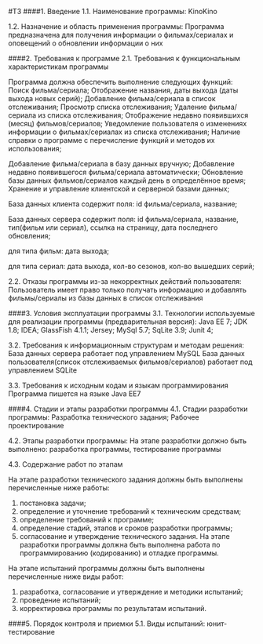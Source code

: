 #ТЗ
####1. Введение 
1.1. Наименование программы: KinoKino

1.2. Назначение и область применения программы: Программа предназначена для получения информации о фильмах/сериалах и оповещений о обновлении информации о них

####2. Требования к программе 
2.1. Требования к функциональным характеристикам программы

Программа должна обеспечить выполнение следующих функций:
Поиск фильма/сериала;
Отображение названия, даты выхода (даты выхода новых серий);
Добавление фильма/сериала в список отслеживания;
Просмотр списка отслеживания;
Удаление фильма/сериала из списка отслеживания;
Отображение недавно появившихся (месяц) фильмов/сериалов;
Уведомление пользователя о изменениях информации о фильмах/сериалах из списка отслеживания;
Наличие справки о программе с перечисление функций и методов их использования;

Добавление фильма/сериала в базу данных вручную;
Добавление недавно появившегося фильма/сериала автоматически;
Обновление базы данных фильмов/сериалов каждый день в определённое время;
Хранение и управление клиентской и серверной базами данных;

База данных клиента содержит поля: id фильма/сериала, название;

База данных сервера содержит поля: id фильма/сериала, название, тип(фильм или сериал), ссылка на страницу, дата последнего обновления;

для типа фильм: дата выхода;

для типа сериал: дата выхода, кол-во сезонов, кол-во вышедших серий;




2.2. Отказы программы из-за некорректных действий пользователя:
Пользователь имеет право только получать информацию и добавлять фильмы/сериалы из базы данных в список отслеживания

####3. Условия эксплуатации программы 
3.1. Технологии используемые для реализации программы (предварительная версия):
Java EE 7;
JDK 1.8;
IDEA;
GlassFish 4.1.1;
Jersey;
MySql 5.7;
SqLite 3.9;
Junit 4;

3.2. Требования к информационным структурам и методам решения:
База данных сервера работает под управлением MySQL
База данных пользователя(список отслеживаемых фильмов/сериалов) работает под управлением SQLite

3.3. Требования к исходным кодам и языкам программирования 
Программа пишется на языке Java EE7

####4. Стадии и этапы разработки программы
4.1. Стадии разработки программы:
Разработка технического задания;
Рабочее проектирование

4.2. Этапы разработки программы:
На этапе разработки должно быть выполнено: разработка программы, тестирование программы

4.3. Содержание работ по этапам 

На этапе разработки технического задания должны быть выполнены перечисленные ниже работы: 
1. постановка задачи; 
2. определение и уточнение требований к техническим средствам; 
3. определение требований к программе; 
4. определение стадий, этапов и сроков разработки программы;
5. согласование и утверждение технического задания. 
На этапе разработки программы должна быть выполнена работа по программированию (кодированию) и отладке программы. 

На этапе испытаний программы должны быть выполнены перечисленные ниже виды работ: 
1. разработка, согласование и утверждение и методики испытаний; 
2. проведение испытаний; 
3. корректировка программы по результатам испытаний. 

####5. Порядок контроля и приемки 
5.1. Виды испытаний: 
юнит-тестирование

